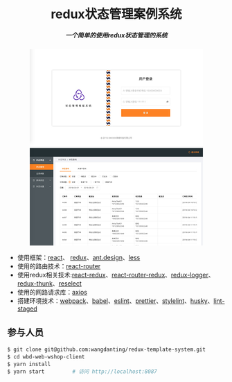 <div align="center">

  # redux状态管理案例系统

  ##### 一个简单的使用redux状态管理的系统

  ![登录页面](/src/excludeFile/login.jpg)
  ![状态查询列表](/src/excludeFile/1.jpg)
</div>

- 使用框架：[react](https://reactjs.org/)、
[redux](https://redux.js.org/)、[ant.design](https://ant.design/index-cn)、[less](http://lesscss.org/)
- 使用的路由技术：[react-router](https://reacttraining.com/react-router/web/guides/quick-start)
- 使用redux相关技术:[react-redux](https://react-redux.js.org/)、[react-router-redux](https://github.com/reactjs/react-router-redux)、[redux-logger](https://www.npmjs.com/package/redux-logger)、[redux-thunk](https://github.com/reduxjs/redux-thunk)、[reselect](https://github.com/reduxjs/reselect)
- 使用的网路请求库：[axios](https://github.com/axios/axios)
- 搭建环境技术：[webpack](https://webpack.js.org/)、[babel](https://babeljs.io/)、[eslint](https://eslint.org/)、[prettier](https://prettier.io/)、[stylelint](https://stylelint.io/)、[husky](https://www.npmjs.com/package/husky)、[lint-staged](https://www.npmjs.com/package/lint-staged)

## 参与人员

```bash
$ git clone git@github.com:wangdanting/redux-template-system.git
$ cd wbd-web-wshop-client
$ yarn install
$ yarn start         # 访问 http://localhost:8087
```